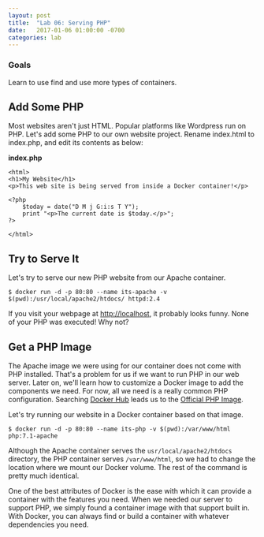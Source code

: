```yaml
---
layout: post
title:  "Lab 06: Serving PHP"
date:   2017-01-06 01:00:00 -0700
categories: lab
---
```


### Goals
Learn to use find and use more types of containers.

## Add Some PHP

Most websites aren't just HTML. Popular platforms like Wordpress run on PHP.
Let's add some PHP to our own website project. Rename index.html to index.php,
and edit its contents as below:

**index.php**

```
<html>
<h1>My Website</h1>
<p>This web site is being served from inside a Docker container!</p>

<?php
    $today = date("D M j G:i:s T Y");
    print "<p>The current date is $today.</p>";
?>

</html>
```

## Try to Serve It

Let's try to serve our new PHP website from our Apache container.
```
$ docker run -d -p 80:80 --name its-apache -v $(pwd):/usr/local/apache2/htdocs/ httpd:2.4
```

If you visit your webpage at [http://localhost](http://localhost/index.php), it probably
looks funny. None of your PHP was executed! Why not?

## Get a PHP Image

The Apache image we were using for our container does not come with PHP
installed. That's a problem for us if we want to run PHP in our web server.
Later on, we'll learn how to customize a Docker image to add the components we
need. For now, all we need is a really common PHP configuration. Searching
[Docker Hub](https://hub.docker.com/) leads us to the [Official PHP
Image](https://hub.docker.com/_/php/).

Let's try running our website in a Docker container based on that image.
```
$ docker run -d -p 80:80 --name its-php -v $(pwd):/var/www/html php:7.1-apache
```

Although the Apache container serves the `usr/local/apache2/htdocs` directory,
the PHP container serves `/var/www/html`, so we had to change the location where
we mount our Docker volume. The rest of the command is pretty much identical.

One of the best attributes of Docker is the ease with which it can provide a
container with the features you need. When we needed our server to support PHP,
we simply found a container image with that support built in. With Docker, you
can always find or build a container with whatever dependencies you need.

